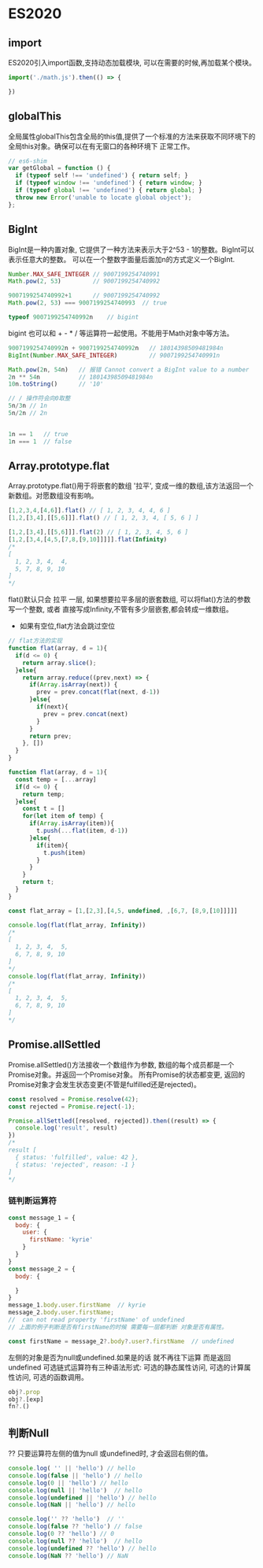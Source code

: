 # ES2020

## import

  ES2020引入import函数,支持动态加载模块, 可以在需要的时候,再加载某个模块。

```js
import('./math.js').then(() => {

})
```

## globalThis

  全局属性globalThis包含全局的this值,提供了一个标准的方法来获取不同环境下的全局this对象。确保可以在有无窗口的各种环境下
  正常工作。
```js
// es6-shim
var getGlobal = function () {
  if (typeof self !== 'undefined') { return self; }
  if (typeof window !== 'undefined') { return window; }
  if (typeof global !== 'undefined') { return global; }
  throw new Error('unable to locate global object');
};
```

## BigInt

  BigInt是一种内置对象, 它提供了一种方法来表示大于2^53 - 1的整数。BigInt可以表示任意大的整数。
  可以在一个整数字面量后面加n的方式定义一个BigInt.
```js
Number.MAX_SAFE_INTEGER // 9007199254740991
Math.pow(2, 53)         // 9007199254740992

9007199254740992+1      // 9007199254740992
Math.pow(2, 53) === 9007199254740993  // true

typeof 9007199254740992n    // bigint
```
  bigint 也可以和 + - * / 等运算符一起使用。不能用于Math对象中等方法。
```js
9007199254740992n + 9007199254740992n   // 18014398509481984n
BigInt(Number.MAX_SAFE_INTEGER)         // 9007199254740991n

Math.pow(2n, 54n)   // 报错 Cannot convert a BigInt value to a number
2n ** 54n           // 18014398509481984n
10n.toString()      // '10'

// / 操作符会向0取整
5n/3n // 1n
5n/2n // 2n


1n == 1   // true
1n === 1  // false
```
## Array.prototype.flat

  Array.prototype.flat()用于将嵌套的数组 '拉平', 变成一维的数组,该方法返回一个新数组。对愿数组没有影响。
```js
[1,2,3,4,[4,6]].flat() // [ 1, 2, 3, 4, 4, 6 ]
[1,2,[3,4],[[5,6]]].flat() // [ 1, 2, 3, 4, [ 5, 6 ] ]

[1,2,[3,4],[[5,6]]].flat(2) // [ 1, 2, 3, 4, 5, 6 ]
[1,2,[3,4,[4,5,[7,8,[9,10]]]]].flat(Infinity)
/*
[
  1, 2, 3, 4,  4,
  5, 7, 8, 9, 10
]
*/
```
  flat()默认只会 拉平 一层, 如果想要拉平多层的嵌套数组, 可以将flat()方法的参数写一个整数,
  或者 直接写成Infinity,不管有多少层嵌套,都会转成一维数组。

- 如果有空位,flat方法会跳过空位
```js
// flat方法的实现
function flat(array, d = 1){
  if(d <= 0) {
    return array.slice();
  }else{
    return array.reduce((prev,next) => {
      if(Array.isArray(next)) {
        prev = prev.concat(flat(next, d-1))
      }else{
        if(next){
          prev = prev.concat(next)
        }
      }
      return prev;
    }, [])
  }
}

function flat(array, d = 1){
  const temp = [...array]
  if(d <= 0) {
    return temp;
  }else{
    const t = []
    for(let item of temp) {
      if(Array.isArray(item)){
        t.push(...flat(item, d-1))
      }else{
        if(item){
          t.push(item)
        }
      }
    }
    return t;
  }
}

const flat_array = [1,[2,3],[4,5, undefined, ,[6,7, [8,9,[10]]]]]

console.log(flat(flat_array, Infinity))
/*
[
  1, 2, 3, 4,  5,
  6, 7, 8, 9, 10
]
*/
console.log(flat(flat_array, Infinity))
/*
[
  1, 2, 3, 4,  5,
  6, 7, 8, 9, 10
]
*/
```
## Promise.allSettled

  Promise.allSettled()方法接收一个数组作为参数, 数组的每个成员都是一个Promise对象。并返回一个Promise对象。
  所有Promise的状态都变更, 返回的Promise对象才会发生状态变更(不管是fulfilled还是rejected)。
```js
const resolved = Promise.resolve(42);
const rejected = Promise.reject(-1);

Promise.allSettled([resolved, rejected]).then((result) => {
  console.log('result', result)
})
/*
result [
  { status: 'fulfilled', value: 42 },
  { status: 'rejected', reason: -1 }
]
*/
```
### 链判断运算符

```js
const message_1 = {
  body: {
    user: {
      firstName: 'kyrie'
    }
  }
}
const message_2 = {
  body: {

  }
}
message_1.body.user.firstName  // kyrie
message_2.body.user.firstName; 
//  can not read property 'firstName' of undefined
// 上面的例子判断是否有firstName的时候 需要每一层都判断 对象是否有属性。

const firstName = message_2?.body?.user?.firstName  // undefined
```
  左侧的对象是否为null或undefined.如果是的话 就不再往下运算 而是返回undefined
  可选链式运算符有三种语法形式: 可选的静态属性访问, 可选的计算属性访问, 可选的函数调用。
```js
obj?.prop
obj?.[exp]
fn?.()
```

## 判断Null

  ??  只要运算符左侧的值为null 或undefined时, 才会返回右侧的值。
```js
console.log( '' || 'hello') // hello
console.log(false || 'hello') // hello
console.log(0 || 'hello') // hello
console.log(null || 'hello')  // hello
console.log(undefined || 'hello') // hello
console.log(NaN || 'hello') // hello

console.log('' ?? 'hello')  // ''
console.log(false ?? 'hello') // false
console.log(0 ?? 'hello') // 0
console.log(null ?? 'hello')  // hello
console.log(undefined ?? 'hello') // hello
console.log(NaN ?? 'hello') // NaN
```